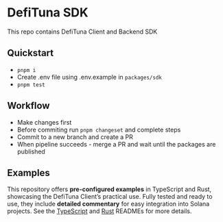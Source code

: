 # DefiTuna SDK

This repo contains DefiTuna Client and Backend SDK

## Quickstart

- `pnpm i`
- Create .env file using .env.example in `packages/sdk`
- `pnpm test`

## Workflow

- Make changes first
- Before commiting run `pnpm changeset` and complete steps
- Commit to a new branch and create a PR
- When pipeline succeeds - merge a PR and wait until the packages are published

## Examples
This repository offers **pre-configured examples** in TypeScript and Rust, showcasing the DefiTuna Client’s practical use. Fully tested and ready to use, they include **detailed commentary** for easy integration into Solana projects. See the [TypeScript](./examples/ts/README.md) and [Rust](./examples/rust/README.md) READMEs for more details.


